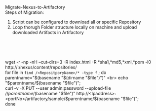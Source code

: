 Migrate-Nexus-to-Artifactory <br>
Steps of Migration: <br>
1. Script can be configured to download all or specific Repository <br>
2. Loop thorugh Folder structure locally on machine and upload downloaded Artifacts in Artifactory<br>
<br>
<br>
<br>

wget -r -np -nH –cut-dirs=3 -R index.html -R *sha1,*md5,*xml,*pom  -l0 http://<IPAddress>:<portNo>/nexus/content/repositories/ <br>
for file in `find /<RepositporyName>/* -type f` ; do  <br>
parentname="$(basename "$(dirname "$file")")"    <br>
echo "$parentname/$(basename "$file")";  <br>
curl -v -X PUT --user admin:password  --upload-file <PATH>/<RepositoryName>/$parentname/$(basename "$file")" http://<Ipaddress>:<portNo>/artifactory/sample/$parentname/$(basename "$file")";  <br>
done

